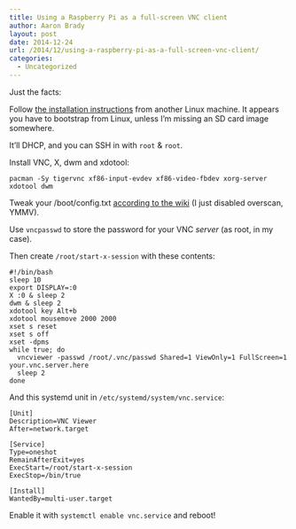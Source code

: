 ```yaml
---
title: Using a Raspberry Pi as a full-screen VNC client
author: Aaron Brady
layout: post
date: 2014-12-24
url: /2014/12/using-a-raspberry-pi-as-a-full-screen-vnc-client/
categories:
  - Uncategorized
---
```

Just the facts:

Follow [the installation instructions][1] from another Linux machine. It appears you have to bootstrap from Linux, unless I&#8217;m missing an SD card image somewhere.

It&#8217;ll DHCP, and you can SSH in with `root` & `root`.

Install VNC, X, dwm and xdotool:

    pacman -Sy tigervnc xf86-input-evdev xf86-video-fbdev xorg-server xdotool dwm
    

Tweak your /boot/config.txt [according to the wiki][2] (I just disabled overscan, YMMV).

Use `vncpasswd` to store the password for your VNC _server_ (as root, in my case).

Then create `/root/start-x-session` with these contents:

    #!/bin/bash
    sleep 10
    export DISPLAY=:0
    X :0 & sleep 2
    dwm & sleep 2
    xdotool key Alt+b
    xdotool mousemove 2000 2000
    xset s reset
    xset s off
    xset -dpms
    while true; do
      vncviewer -passwd /root/.vnc/passwd Shared=1 ViewOnly=1 FullScreen=1 your.vnc.server.here
      sleep 2
    done
    

And this systemd unit in `/etc/systemd/system/vnc.service`:

    [Unit]
    Description=VNC Viewer
    After=network.target
    
    [Service]
    Type=oneshot
    RemainAfterExit=yes
    ExecStart=/root/start-x-session
    ExecStop=/bin/true
    
    [Install]
    WantedBy=multi-user.target
    

Enable it with `systemctl enable vnc.service` and reboot!

 [1]: http://archlinuxarm.org/platforms/armv6/raspberry-pi
 [2]: http://elinux.org/RPiconfig


